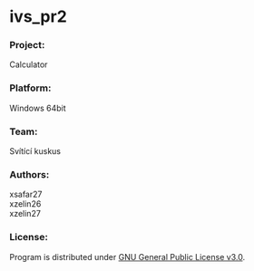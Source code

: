 # ivs_pr2

### Project:
Calculator
### Platform:	
Windows 64bit

### Team:		
Svítící kuskus
### Authors:	
xsafar27  
xzelin26  
xzelin27 

### License:	
Program is distributed under [GNU General Public License v3.0](LICENSE).